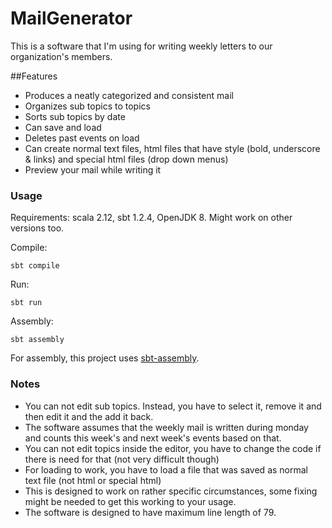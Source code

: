 # MailGenerator

This is a software that I'm using for writing weekly letters to our organization's members.

##Features
* Produces a neatly categorized and consistent mail
* Organizes sub topics to topics
* Sorts sub topics by date
* Can save and load 
* Deletes past events on load
* Can create normal text files, html files that have style (bold, underscore & links) and special html files (drop down menus)
* Preview your mail while writing it

### Usage
Requirements: scala 2.12, sbt 1.2.4, OpenJDK 8. Might work on other versions too.

Compile:
```$xslt
sbt compile
```
Run:
```$xslt
sbt run
```
Assembly:
```$xslt
sbt assembly
```

For assembly, this project uses [sbt-assembly](https://github.com/sbt/sbt-assembly).

### Notes
* You can not edit sub topics. Instead, you have to select it, remove it and then edit it and the add it back.
* The software assumes that the weekly mail is written during monday and counts this week's and next week's events based on that.
* You can not edit topics inside the editor, you have to change the code if there is need for that (not very difficult though)
* For loading to work, you have to load a file that was saved as normal text file (not html or special html)
* This is designed to work on rather specific circumstances, some fixing might be needed to get this working to your usage.
* The software is designed to have maximum line length of 79.
